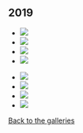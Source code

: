 ---
---

<main class="wide gallery">
<!-- MAIN CONTENT -->
<section class="gallery__wallscape">
<h1 class="gallery__title">2019</h1>
</section>
<ul class="detail">
<li class="detail__item">
<a href="1">
<img src="/art/2019/1.jpg">
</a>
</li>
<li class="detail__item">
<a href="2">
<img src="/art/2019/2.jpg">
</a>
</li>
<li class="detail__item">
<a href="3">
<img src="/art/2019/3.jpg">
</a>
</li>
<li class="detail__item">
<a href="4">
<img src="/art/2019/4.jpg">
</a>
</li>
</ul>
<ul class="detail">
<li class="detail__item">
<a href="5">
<img src="/art/2019/5.jpg">
</a>
</li>
<li class="detail__item">
<a href="6">
<img src="/art/2019/6.jpg">
</a>
</li>
<li class="detail__item">
<a href="7">
<img src="/art/2019/7.jpg">
</a>
</li>
<li class="detail__item">
<a href="8">
<img src="/art/2019/8.jpg">
</a>
</li>
</ul>
<p><a href="/galleries">Back to the galleries</a></p>
</main>
